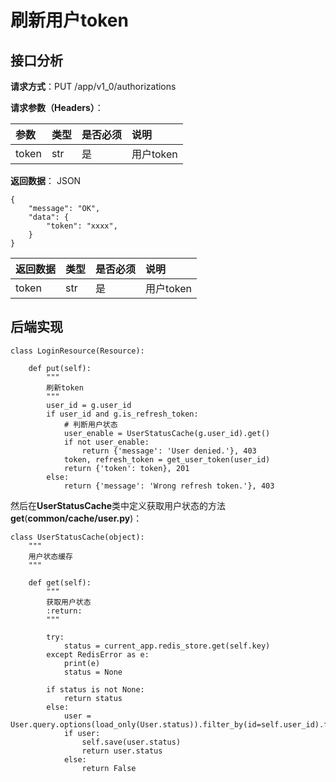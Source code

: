 # 刷新用户token

## 接口分析

**请求方式**：PUT /app/v1\_0/authorizations

**请求参数（Headers）**：

| 参数 | 类型 | 是否必须 | 说明 |
| :--- | :--- | :--- | :--- |
| token | str | 是 | 用户token |

**返回数据**： JSON

```
{
    "message": "OK",
    "data": {
        "token": "xxxx",
    }
}
```

| 返回数据 | 类型 | 是否必须 | 说明 |
| :--- | :--- | :--- | :--- |
| token | str | 是 | 用户token |

## 后端实现

```
class LoginResource(Resource):

    def put(self):
        """
        刷新token
        """
        user_id = g.user_id
        if user_id and g.is_refresh_token:
            # 判断用户状态
            user_enable = UserStatusCache(g.user_id).get()
            if not user_enable:
                return {'message': 'User denied.'}, 403
            token, refresh_token = get_user_token(user_id)
            return {'token': token}, 201
        else:
            return {'message': 'Wrong refresh token.'}, 403
```

然后在**UserStatusCache**类中定义获取用户状态的方法**get**\(**common/cache/user.py**\)：

```
class UserStatusCache(object):
    """
    用户状态缓存
    """

    def get(self):
        """
        获取用户状态
        :return:
        """

        try:
            status = current_app.redis_store.get(self.key)
        except RedisError as e:
            print(e)
            status = None

        if status is not None:
            return status
        else:
            user = User.query.options(load_only(User.status)).filter_by(id=self.user_id).first()
            if user:
                self.save(user.status)
                return user.status
            else:
                return False
```



